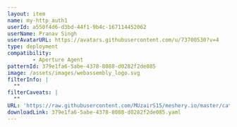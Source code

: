 ```yaml
---
layout: item
name: my-http_auth1
userId: a550f4d6-d3bd-44f1-9b4c-167114452062
userName: Pranav Singh
userAvatarURL: https://avatars.githubusercontent.com/u/73700530?v=4
type: deployment
compatibility: 
        - Aperture Agent
patternId: 379e1fa6-5abe-4378-8088-d0282f2de085
image: /assets/images/webassembly_logo.svg
filterInfo: |
  ""
filterCaveats: |
  ""
URL: 'https://raw.githubusercontent.com/MUzairS15/meshery.io/master/catalog/379e1fa6-5abe-4378-8088-d0282f2de085.yaml'
downloadLink: 379e1fa6-5abe-4378-8088-d0282f2de085.yaml
---
```

